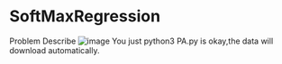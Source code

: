 # SoftMaxRegression
Problem Describe
![image](https://github.com/Miraclemin/SoftMaxRegression/tree/master/SoftMaxR/ProblemDescribe.png)
You just python3 PA.py is okay,the data will download automatically.
